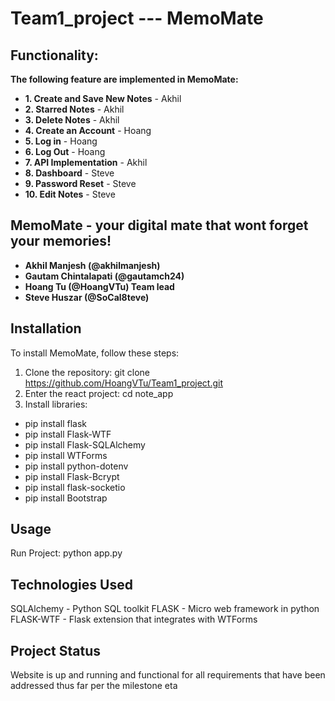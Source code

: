 # Team1_project --- MemoMate

## Functionality:
**The following feature are implemented in MemoMate:**
- **1. Create and Save New Notes** - Akhil
- **2. Starred Notes** - Akhil
- **3. Delete Notes** - Akhil
- **4. Create an Account** - Hoang
- **5. Log in** - Hoang
- **6. Log Out** - Hoang
- **7. API Implementation** - Akhil
- **8. Dashboard** - Steve
- **9. Password Reset** - Steve
- **10. Edit Notes** - Steve

## MemoMate - your digital mate that wont forget your memories!
- **Akhil Manjesh (@akhilmanjesh)**
- **Gautam Chintalapati (@gautamch24)**
- **Hoang Tu (@HoangVTu) Team lead**
- **Steve Huszar (@SoCal8teve)**

## Installation
To install MemoMate, follow these steps:

1. Clone the repository: git clone https://github.com/HoangVTu/Team1_project.git
2. Enter the react project: cd note_app
3. Install libraries:
- pip install flask
- pip install Flask-WTF
- pip install Flask-SQLAlchemy
- pip install WTForms
- pip install python-dotenv
- pip install Flask-Bcrypt
- pip install flask-socketio
- pip install Bootstrap
     
## Usage
Run Project: python app.py
   
## Technologies Used
SQLAlchemy - Python SQL toolkit
FLASK - Micro web framework in python
FLASK-WTF - Flask extension that integrates with WTForms

## Project Status
Website is up and running and functional for all requirements that have been addressed thus far per the milestone eta



